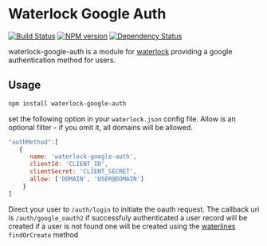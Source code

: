 # Waterlock Google Auth

[![Build Status](http://img.shields.io/travis/davidrivera/waterlock-google-auth.svg?style=flat)](https://travis-ci.org/davidrivera/waterlock-google-auth) [![NPM version](http://img.shields.io/npm/v/waterlock-google-auth.svg?style=flat)](http://badge.fury.io/js/waterlock-google-auth) [![Dependency Status](http://img.shields.io/gemnasium/davidrivera/waterlock-google-auth.svg?style=flat)](https://gemnasium.com/davidrivera/waterlock-google-auth)

waterlock-google-auth is a module for [waterlock](https://github.com/davidrivera/waterlock)
providing a google authentication method for users.

## Usage

```bash
npm install waterlock-google-auth
```

set the following option in your `waterlock.json` config file. Allow is an optional
filter - if you omit it, all domains will be allowed.

```js
"authMethod":[
   {
      name: 'waterlock-google-auth',
      clientId: 'CLIENT_ID',
      clientSecret: 'CLIENT_SECRET',
      allow: ['DOMAIN', 'USER@DOMAIN']
    }
]
```

Direct your user to `/auth/login` to initiate the oauth request. The callback uri is `/auth/google_oauth2` if successfuly authenticated a user record will be created if a user is not found one will be created using the [waterlines](https://github.com/balderdashy/waterline) `findOrCreate` method
